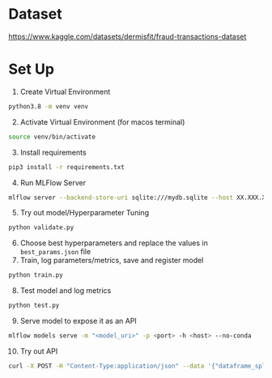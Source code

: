 # Dataset #
<https://www.kaggle.com/datasets/dermisfit/fraud-transactions-dataset>

# Set Up #
1. Create Virtual Environment
```bash
python3.8 -m venv venv
```
2. Activate Virtual Environment (for macos terminal)
```bash
source venv/bin/activate
```
3. Install requirements
```bash
pip3 install -r requirements.txt
```
4. Run MLFlow Server
```bash
mlflow server --backend-store-uri sqlite:///mydb.sqlite --host XX.XXX.XXX.XXX:XXXX
```
5. Try out model/Hyperparameter Tuning
```bash
python validate.py
```
6. Choose best hyperparameters and replace the values in ```best_params.json``` file
7. Train, log parameters/metrics, save and register model
```bash
python train.py
```
8. Test model and log metrics
```bash
python test.py
```
9. Serve model to expose it as an API
```bash
mlflow models serve -m "<model_uri>" -p <port> -h <host> --no-conda
```
10. Try out API
```bash
curl -X POST -H "Content-Type:application/json" --data '{"dataframe_split": {"columns":[...],"data":[[...]]}}' http://XX.XXX.XXX.XXX:XXXX/invocations
```
